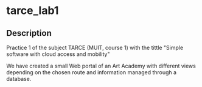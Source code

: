 # tarce_lab1
## Description
Practice 1 of the subject TARCE (MUIT, course 1) with the tittle "Simple software with cloud access and mobility" </br> 

We have created a small Web portal of an Art Academy with different views depending on the chosen route and information managed through a database. 
